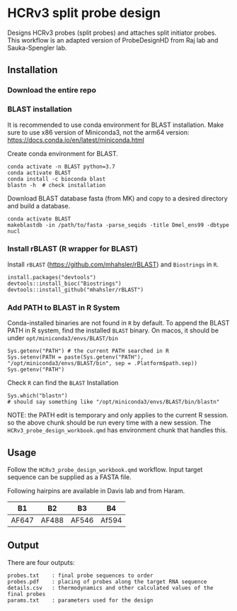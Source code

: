 # HCRv3 split probe design

Designs HCRv3 probes (split probes) and attaches split initiator probes. This workflow is an adapted version of ProbeDesignHD from Raj lab and Sauka-Spengler lab.

## Installation

### Download the entire repo



### BLAST installation

It is recommended to use conda environment for BLAST installation. Make sure to use x86 version of Miniconda3, not the arm64 version: https://docs.conda.io/en/latest/miniconda.html

Create conda environment for BLAST.

    conda activate -n BLAST python=3.7
    conda activate BLAST
    conda install -c bioconda blast
    blastn -h  # check installation

Download BLAST database fasta (from MK) and copy to a desired directory and build a database.

    conda activate BLAST
    makeblastdb -in /path/to/fasta -parse_seqids -title Dmel_ens99 -dbtype nucl

### Install rBLAST (R wrapper for BLAST)

Install `rBLAST` (https://github.com/mhahsler/rBLAST) and `Biostrings` in `R`.

    install.packages("devtools")
    devtools::install_bioc("Biostrings")
    devtools::install_github("mhahsler/rBLAST")

### Add PATH to BLAST in R System

Conda-installed binaries are not found in `R` by default. To append the BLAST PATH in R system, find the installed `BLAST` binary. On macos, it should be under `opt/miniconda3/envs/BLAST/bin`

    Sys.getenv("PATH") # the current PATH searched in R
    Sys.setenv(PATH = paste(Sys.getenv("PATH"), "/opt/miniconda3/envs/BLAST/bin", sep = .Platform$path.sep))
    Sys.getenv("PATH")

Check `R` can find the `BLAST` Installation

    Sys.which("blastn")
    # should say something like "/opt/miniconda3/envs/BLAST/bin/blastn"

NOTE: the PATH edit is temporary and only applies to the current R session. so the above chunk should be run every time with a new session. The `HCRv3_probe_design_workbook.qmd` has environment chunk that handles this.  

## Usage

Follow the `HCRv3_probe_design_workbook.qmd` workflow. Input target sequence can be supplied as a FASTA file. 

Following hairpins are available in Davis lab and from Haram. 

|   B1  |   B2  |   B3  |   B4  |
|:-----:|:-----:|:-----:|:-----:|
| AF647 | AF488 | AF546 | Af594 |

## Output

There are four outputs:

    probes.txt    : final probe sequences to order
    probes.pdf    : placing of probes along the target RNA sequence
    details.csv   : thermodynamics and other calculated values of the final probes
    params.txt    : parameters used for the design
